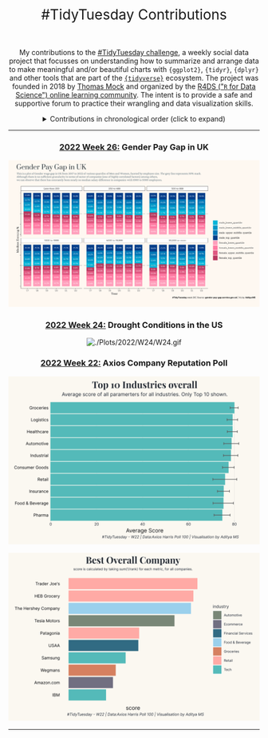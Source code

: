 <h1 style="font-weight:normal" align="center">
  &nbsp;#TidyTuesday Contributions&nbsp;
</h1>

<div align="center">



</div>

<div align="center">
  <br>

My contributions to the [#TidyTuesday challenge](https://github.com/rfordatascience/tidytuesday), a weekly social data project that focusses on understanding how to summarize and arrange data to make meaningful and/or beautiful charts with `{ggplot2}`, `{tidyr}`, `{dplyr}` and other tools that are part of the [`{tidyverse}`](https://www.tidyverse.org/) ecosystem. The project was founded in 2018 by [Thomas Mock](https://thomasmock.netlify.com/) and organized by the [R4DS ("`R` for Data Science") online learning community](https://twitter.com/r4dscommunity). The intent is to provide a safe and supportive forum to practice their wrangling and data visualization skills.  




<details>
  <summary>Contributions in chronological order (click to expand)</summary>

<!-- toc -->
2022-06-28 [Gender Pay Gap in UK](https://github.com/im-AMS/TidyTuesdays/blob/main/Plots/2022/W26)

2022-06-14 [Drought Conditions in the US](https://github.com/im-AMS/TidyTuesdays/blob/main/Plots/2022/W24)

2022-05-31 [Axios Company Reputation Poll](https://github.com/im-AMS/TidyTuesdays/blob/main/Plots/2022/W22)

<!-- tocstop -->

</details>

***

### [2022 Week 26:](https://github.com/im-AMS/TidyTuesdays/blob/main/Plots/2022/W26) Gender Pay Gap in UK

![./Plots/2022/W26/W26.png](https://github.com/im-AMS/TidyTuesdays/blob/main/Plots/2022/W26/W26.png)

### [2022 Week 24:](https://github.com/im-AMS/TidyTuesdays/blob/main/Plots/2022/W24) Drought Conditions in the US 

![./Plots/2022/W24/W24.gif](https://github.com/im-AMS/TidyTuesdays/blob/main/Plots/2022/W24/W24.gif)

### [2022 Week 22:](https://github.com/im-AMS/TidyTuesdays/blob/main/Plots/2022/W22) Axios Company Reputation Poll 

![./Plots/2022/W22/W22-p1.png](https://github.com/im-AMS/TidyTuesdays/blob/main/Plots/2022/W22/W22-p1.png)

![./Plots/2022/W22/W22-p2.png](https://github.com/im-AMS/TidyTuesdays/blob/main/Plots/2022/W22/W22-p2.png)



***










